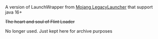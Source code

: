 A version of LaunchWrapper from [Mojang LegacyLauncher](https://github.com/Mojang/LegacyLauncher) that support java 16+

~~The heart and soul of Flint Loader~~

No longer used. Just kept here for archive purposes
